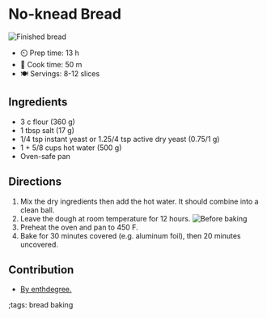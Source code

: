 # No-knead Bread

![Finished bread](pix/no-knead-bread-1.webp)

- ⏲️ Prep time: 13 h 
- 🍳 Cook time: 50 m
- 🍽️ Servings: 8-12 slices

## Ingredients

- 3 c flour (360 g)
- 1 tbsp salt (17 g)
- 1/4 tsp instant yeast or 1.25/4 tsp active dry yeast (0.75/1 g)
- 1 + 5/8 cups hot water (500 g)
- Oven-safe pan

## Directions

 1. Mix the dry ingredients then add the hot water. It should combine into a clean ball.
 2. Leave the dough at room temperature for 12 hours.
    ![Before baking](pix/no-knead-bread-2.webp)
 3. Preheat the oven and pan to 450 F.
 4. Bake for 30 minutes covered (e.g. aluminum foil), then 20 minutes uncovered.

## Contribution

 - [By enthdegree.](https://ebn0.net)

;tags: bread baking
